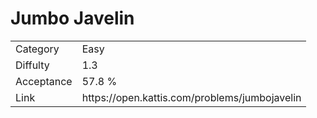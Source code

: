 # Jumbo Javelin

<table>
    <tr>
        <td>Category</td>
        <td>Easy</td>
    </tr>
    <tr>
        <td>Diffulty</td>
        <td>1.3</td>
    </tr>
    <tr>
        <td>Acceptance</td>
        <td>57.8 %</td>
    </tr>
    <tr>
        <td>Link</td>
        <td>https://open.kattis.com/problems/jumbojavelin</td>
    </tr>
</table>